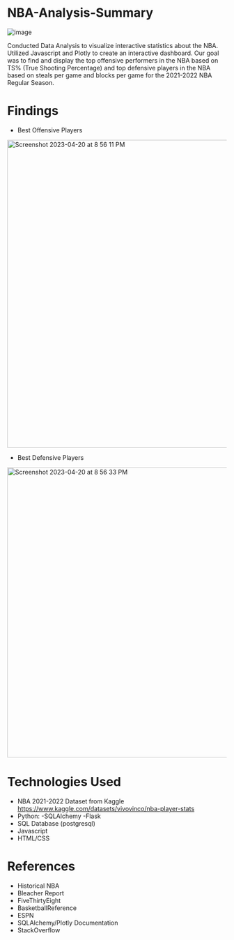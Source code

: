 # NBA-Analysis-Summary

![image](https://user-images.githubusercontent.com/119978382/233523512-71b8f72c-4813-459f-bbc4-cd5c7d42cbc8.png)

Conducted Data Analysis to visualize interactive statistics about the NBA. Utilized Javascript and Plotly to create an interactive dashboard. Our goal was to find and display the top offensive performers in the NBA based on TS% (True Shooting Percentage) and top defensive players in the NBA based on steals per game and blocks per game for the 2021-2022 NBA Regular Season. 

# Findings 
* Best Offensive Players
<img width="707" alt="Screenshot 2023-04-20 at 8 56 11 PM" src="https://user-images.githubusercontent.com/119978382/233524204-3792a1fa-9bd4-453f-a401-98474ffecfc2.png">

* Best Defensive Players
<img width="666" alt="Screenshot 2023-04-20 at 8 56 33 PM" src="https://user-images.githubusercontent.com/119978382/233524262-1ee848d1-552c-4b20-a5c8-e4a581efbe6c.png">

# Technologies Used
* NBA 2021-2022 Dataset from Kaggle https://www.kaggle.com/datasets/vivovinco/nba-player-stats
* Python:
 -SQLAlchemy
 -Flask
* SQL Database (postgresql)
* Javascript
* HTML/CSS

# References 
* Historical NBA
* Bleacher Report
* FiveThirtyEight
* BasketballReference
* ESPN
* SQLAlchemy/Plotly Documentation
* StackOverflow
